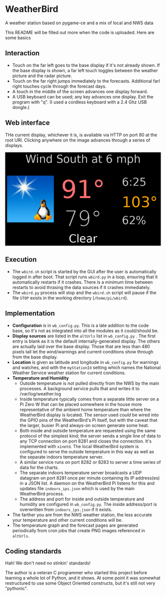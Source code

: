 # WeatherBird
A weather station based on pygame-ce and a mix of local and NWS data

This README will be filled out more when the code is uploaded. Here are some basics

## Interaction ##
- Touch on the far left goes to the base display if it's not already shown. If the base display is shown, a far left touch toggles between the weather picture and the radar picture.
- Touch on the far right jumps immediately to the forecasts. Additional farl right touches cycle through the forecast days.
- A touch in the middle of the screen advances one display forward.
- A USB keyboard can be used; any key advances one display. Exit the program with "q". (I used a cordless keyboard with a 2.4 Ghz USB dongle.)

## Web interface ##
THe current display, whichever it is, is available via HTTP on port 80 at the root URI. Clicking anywhere on the image advances through a series of displays.

![Example base display](outside.png)

## Execution ##
- The ```wbird.sh``` script is started by the GUI after the user is automatically logged in after boot. That script runs ```wbird.py``` in a loop, ensuring that it automatically restarts if it crashes. There is a minimum time between restarts to avoid thrasing the data sources if it crashes immediately.
- The ```wbird.py``` process will stop and the ```wbird.sh``` script will pause if the file ```STOP``` exists in the working directory (```/home/pi/wbird```).

## Implementation ##
- **Configuration** is in ```wb_config.py```. This is a late addition to the code base, so it's not as integrated into all the modules as it could/should be.
- **Display sources** are listed in the ```altUrls``` list in ```wb_config.py``` . The first entry is blank as it is the default internally-generated display. The others are actually laid over the base display. Those that are less than 480 pixels tall let the wind/warnings and current conditions show through from the base display.
- **Location** is given as latitude and longitude in ```wb_config.py``` for warnings and watches, and with the ```myStationId``` setting which names the National Weather Service weather station for current conditions.
- **Temperature and Humidity**
  - Outside temperature is *not* pulled directly from the NWS by the main processes. A background service pulls that and writes it to /var/log/weather.log
  - Inside temperature typically comes from a separate little server on a Pi Zero W that can be placed somewhere in the house more representative of the ambient home temperature than where the WeatherBird display is located. The sensor used *could* be wired into the GPIO pins of the WeatherBird's Pi itself, but with the caveat that the larger, busier Pi and always-on screen generate some heat.
  - Both inside and outside temperature are requested using the same protocol of the simplest kind; the server sends a single line of data to any TCP connection on port 8281 and closes the connection. It's implemented with ```xinetd```. The local WeatherBird system is configured to serve the outside temperature in this way as well as the separate indoors temperature server.
  - A similar service runs on port 8282 or 8283 to server a time series of data for the charts.
  - The separate indoors temperature server broadcasts a UDP datagram on port 8281 once per minute containing its IP address(es) in a JSON list. A daemon on the WeatherBird Pi listens for this and updates file ```indoors_ips.json``` which is used by the main WeatherBird process.
  - The address and port for inside and outside temperature and humidity are configured in ```wb_config.py```. The inside address/port is overwritten from ```indoors_ips.json``` if it exists.
- The farther you are from the NWS weather station, the less accurate your temperature and other current conditions will be.
- The temperature graph and the forecast pages are generated periodically from cron jobs that create PNG images referenced in ```altUrls```.

## Coding standards ##
Hah! We don't need no stinkin' standards!

The author is a veteran C programmer who started this project before learning a whole lot of Python, and it shows. At some point it was somewhat restructured to use some Object Oriented constructs, but it's still not very "pythonic".

